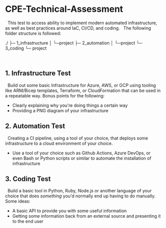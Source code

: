 # CPE-Technical-Assessment
 
This test to access ability to implement modern automated infrastructure, as well as best
practices around IaC, CI/CD, and coding. 
 
The following folder structure is followed:

./
├─ 1_infrastructure
│ └─project
├─ 2_automation
│ └─project
└─ 3_coding
└─ project

 
## 1. Infrastructure Test
 
Build out some basic Infrastructure for Azure, AWS, or GCP using tooling like ARM/Bicep
templates, Terraform, or CloudFormation that can be used in a repeatable way. Bonus points for
the following:
 
* Clearly explaining why you&#39;re doing things a certain way
* Providing a PNG diagram of your infrastructure
 
## 2. Automation Test
 
Creating a CI pipeline, using a tool of your choice, that deploys some infrastructure to a cloud
environment of your choice.
 
* Use a tool of your choice such as Github Actions, Azure DevOps, or even Bash or Python
scripts or similar to automate the installation of infrastructure
 
## 3. Coding Test
 
Build a basic tool in Python, Ruby, Node.js or another language of your choice that does
_something_ you&#39;d normally end up having to do manually. Some ideas:
 
* A basic API to provide you with some useful information
* Getting some information back from an external source and presenting it to the end user

